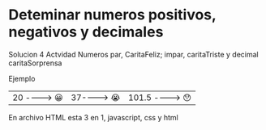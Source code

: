 # Deteminar numeros positivos, negativos y decimales
<p>Solucion 4 Actvidad Numeros par, CaritaFeliz; impar, caritaTriste y decimal caritaSorprensa
</p>
<table>
<p>Ejemplo </p>
  <tr>
    <td>20     ----> 😀 </td>
    <td>37----> 😭</td>
    <td>101.5  ----> 😯 </td>
  </tr>
</table>


En archivo HTML esta 3 en 1, javascript, css y html

